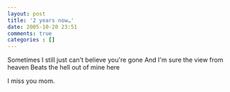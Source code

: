```yaml
---
layout: post
title: '2 years now…'
date: 2005-10-20 23:51
comments: true
categories : []
---  
```


Sometimes I still just can't believe you're gone
And I'm sure the view from heaven
Beats the hell out of mine here

I miss you mom.


